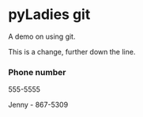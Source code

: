 # pyLadies git

A demo on using git.

This is a change, further down the line.

### Phone number
555-5555



Jenny - 867-5309
